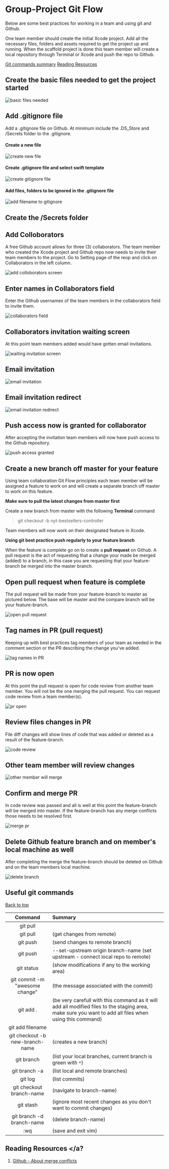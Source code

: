 # Group-Project Git Flow <a name="top"></a>

Below are some best practices for working in a team and using git and Github. 

One team member should create the initial Xcode project. Add all the necessary files, folders and assets required to get the project up and running. When the scaffold project is done this team member will create a local repository through Terminal or Xcode and push the repo to Github.

[Git commands summary](#gitcommandsummary)
[Reading Resources](#reading-resources)

## Create the basic files needed to get the project started
![basic files needed](https://user-images.githubusercontent.com/1819208/73835949-50ab4400-47dc-11ea-8d2f-a659862a056c.png)

## Add .gitignore file 

Add a .gitignore file on Github. At minimum include the .DS_Store and /Secrets folder to the .gitignore. 

#### Create a new file 
![create new file](https://user-images.githubusercontent.com/1819208/73855350-fb822900-4801-11ea-8f24-1f0f2db4c935.png)

#### Create .gitignore file and select swift template
![create gitignore file](https://user-images.githubusercontent.com/1819208/73855486-22d8f600-4802-11ea-99fe-e5f879c51c92.png)

#### Add files, folders to be ignored in the .gitignore file
![add filename to gitignore](https://user-images.githubusercontent.com/1819208/73858305-30907a80-4806-11ea-8368-64bc01dcb6fd.png)

## Create the /Secrets folder 


## Add Colloborators

A free Github account allows for three (3) collaborators. The team member who created the Xcode project and Github repo now needs to invite their team members to the project. Go to Setting page of the reop and click on Collaborators in the left column. 

![add colloborators screen](https://user-images.githubusercontent.com/1819208/73836245-d3340380-47dc-11ea-81e1-d109160f2d64.png)

## Enter names in Collaborators field 

Enter the Github usernames of the team members in the collaborators field to invite them. 

![collaborators field](https://user-images.githubusercontent.com/1819208/73843354-7f311b00-47ec-11ea-85ea-7110f2686a43.png)

## Collaborators invitation waiting screen 

At this point team members added would have gotten email invitations. 

![waiting invitation screen](https://user-images.githubusercontent.com/1819208/73843412-9a9c2600-47ec-11ea-9a7e-8b4c5f225ccf.png)

## Email invitation 

![email invitation](https://user-images.githubusercontent.com/1819208/73843449-adaef600-47ec-11ea-9746-62bb0d988277.png)

## Email invitation redirect 

![email invitation redirect](https://user-images.githubusercontent.com/1819208/73843478-bc95a880-47ec-11ea-8d91-434f9c30f8a3.png)

## Push access now is granted for collaborator

After accepting the invitation team members will now have push access to the Github repository. 

![push access granted](https://user-images.githubusercontent.com/1819208/73843515-cae3c480-47ec-11ea-81ef-bc6cfbabb696.png)

## Create a new branch off master for your feature

Using team collaboration Git Flow principles each team member will be assigned a feature to work on and will create a separate branch off master to work on this feature. 

**Make sure to pull the latest changes from master first**

Create a new branch from master with the following **Terminal** command

> git checkout -b nyt-bestsellers-controller

Team members will now work on their designated feature in Xcode. 

**Using git best practice push regularly to your feature branch** 

When the feature is complete go on to create a **pull request** on Github. A pull request is the act of requesting that a change your made be merged (added) to a branch, in this case you are requesting that your feature-branch be merged into the master branch. 

## Open pull request when feature is complete

The pull request will be made from your feature-branch to master as pictured below. The base will be master and the compare branch will be your feature-branch. 

![open pull request](https://user-images.githubusercontent.com/1819208/73843553-dcc56780-47ec-11ea-9531-53027586ef9f.png)

## Tag names in PR (pull request) 

Keeping up with best practices tag members of your team as needed in the comment section or the PR describing the change you've added. 

![tag names in PR](https://user-images.githubusercontent.com/1819208/73843577-ea7aed00-47ec-11ea-971a-9dd3b73082ab.png)

## PR is now open 

At this point the pull request is open for code review from another team member. You will not be the one merging the pull request. You can request code review from a team member(s). 

![pr open](https://user-images.githubusercontent.com/1819208/73843601-f5358200-47ec-11ea-9411-25dc093647c6.png)

## Review files changes in PR 

File diff changes will show lines of code that was added or deleted as a result of the feature-branch. 

![code review](https://user-images.githubusercontent.com/1819208/73843682-172f0480-47ed-11ea-9f76-db0bae02f400.png)

## Other team member will review changes 

![other member will merge](https://user-images.githubusercontent.com/1819208/73843646-04b4cb00-47ed-11ea-91fd-93110cc6824b.png)

## Confirm and merge PR 

In code review was passed and all is well at this point the feature-branch will be merged into master. If the feature-branch has any merge conflicts those needs to be resolved first.

![merge pr](https://user-images.githubusercontent.com/1819208/73843712-23b35d00-47ed-11ea-8c7c-1dfd68bc3c70.png)

## Delete Github feature branch and on member's local machine as well 

After completing the merge the feature-branch should be deleted on Github and on the team members local machine.

![delete branch](https://user-images.githubusercontent.com/1819208/73843753-3d54a480-47ed-11ea-9523-00799b11a21e.png)

## Useful git commands <a name="gitcommandsummary"></a>

[Back to top](#top)

| Command | Summary | 
|:------:|:-------|
| git pull ||(get changes from remote |
| git pull | (get changes from remote) |
| git push | (send changes to remote branch) |
| git push | --set-upstream origin branch-name (set upstream - connect local repo to remote) |
| git status | (show modifications if any to the working area)
| git commit -m "awesome change" | (the message associated with the commit) |
| git add . | (be very carefull with this command as it will add all modified files to the staging area, make sure you want to add all files when using this command) |
| git add filename | |
| git checkout -b new-branch-name | (creates a new branch) |
| git branch | (list your local branches, current branch is green with ```*```) |
| git branch -a | (list local and remote branches) |
| git log | (list commits) |
| git checkout branch-name | (navigate to branch-name) |
| git stash | (ignore most recent changes as you don't want to commit changes) |
| git branch -d branch-name | (delete branch-name) |
| :wq | (save and exit vim) |

## Reading Resources <a name="reading-resources"></a?

1. [Github - About merge conflicts](https://help.github.com/en/github/collaborating-with-issues-and-pull-requests/about-merge-conflicts)
